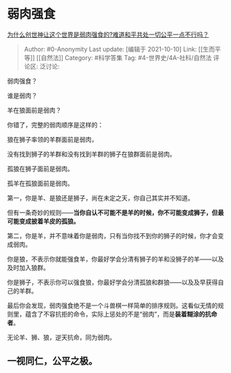 # 弱肉强食
[为什么创世神让这个世界是弱肉强食的?难道和平共处一切公平一点不行吗？](https://www.zhihu.com/question/461567539/answer/2162570231)

> Author: #0-Anonymity
> Last update: [编辑于 2021-10-10]
> Link: [[生而平等]] [[自然法]]
> Category: #科学答集
> Tag: #4-世界史/4A-社科/自然法
> 评论区:
> 泛讨论:

弱肉强食？

谁是弱肉？

羊在狼面前是弱肉？

你错了，完整的弱肉顺序是这样的：

狼在狮子率领的羊群面前是弱肉，

没有找到狮子的羊群和没有找到羊群的狮子在狼群面前是弱肉。

孤狼在狮子面前是弱肉。

孤羊在孤狼面前是弱肉。

第一，你是羊、是狼还是狮子，尚在未定之天，你自己其实并不知道。

但有一条奇妙的规则——**当你自认不可能不是羊的时候，你不可能变成狮子，但最可能变成披着羊皮的孤狼。**

第二，你是羊，并不意味着你是弱肉，只有当你找不到你的狮子的时候，你才会变成弱肉。

你是狼，不表示你就能强食羊，你最好学会分清有狮子的羊和没狮子的羊——以及及时加入狼群。

你是狮子，不表示你可以强食狼，你最好学会分清孤狼和群狼——以及及早获得自己的羊群。

最后你会发现，弱肉强食绝不是一个斗兽棋一样简单的排序规则。这看似无情的规则里，蕴含了不容抗拒的命令，实际上惩处的不是“弱肉”，而是**装着糊涂的抗命者**。

无论羊、狮、狼，逆天抗命，同为弱肉。

## **一视同仁，公平之极。**
